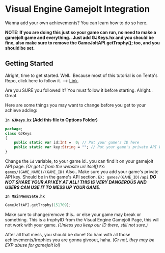 # Visual Engine Gamejolt Integration
Wanna add your own achievements? You can learn how to do so here.

**NOTE: If you are doing this just so your game can run, no need to make a gamejolt game and everything.. Just add GJKeys.hx and you should be fine, also make sure to remove the GameJoltAPI.getTrophy(); too, and you should be set.**

## Getting Started
Alright, time to get started.
Well.. Because most of this tutorial is on Tenta's Repo, click here to follow it. --> [Link](https://github.com/TentaRJ/GameJolt-FNF-Integration).

Are you SURE you followed it? You must follow it before starting.
Alright.. Great.

Here are some things you may want to change before you get to your achieve adding:

**`In GJKeys.hx` (Add this file to Options Folder)**
```haxe
package;
class GJKeys
{
    public static var id:Int = 	0; // Put your game's ID here
    public static var key:String = ""; // Put your game's private API key here
}
```
Change the `id` variable, to your game id.. you can find it on your gamejolt API page. *(Or get it from the website url itself)* `EX: games/(GAME_NAME)/(GAME_ID)`
Also.. Make sure you add your game's private API key. Should be in the game's API section.
`EX: games/(GAME_ID)/api`
***DO NOT SHARE YOUR API KEY AT ALL! THIS IS VERY DANGEROUS AND USERS CAN USE IT TO MESS UP YOUR GAME.***

**`In MainMenuSate.hx`**
```haxe
GameJoltAPI.getTrophy(151709);
```
Make sure to change/remove this.. or else your game may break or something.
This is a trophyID from the Visual Engine Gamejolt Page, this will not work with your game. *(Unless you keep our ID there, still not sure.)*

After all that mess, you should be done!
Go ham with all those achievements/trophies you are gonna giveout, haha. *(Or not, they may be EXP abuse for gamejolt lol)*
